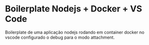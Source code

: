 # Boilerplate Nodejs + Docker + VS Code

Boilerplate de uma aplicação nodejs rodando em container docker no vscode
configurado o debug para o modo attachment.
